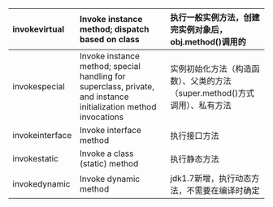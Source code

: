 |  |
| :--- |


| invokevirtual | Invoke instance method; dispatch based on class | 执行一般实例方法，创建完实例对象后，obj.method\(\)调用的 |
| :--- | :--- | :--- |
| invokespecial | Invoke instance method; special handling for superclass, private, and instance initialization method invocations | 实例初始化方法（构造函数）、父类的方法（super.method\(\)方式调用）、私有方法 |
| invokeinterface | Invoke interface method | 执行接口方法 |
| invokestatic | Invoke a class \(static\) method | 执行静态方法 |
| invokedynamic | Invoke dynamic method | jdk1.7新增，执行动态方法，不需要在编译时确定 |



